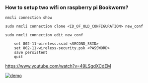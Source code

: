 ### How to setup two wifi on raspberry pi Bookworm?

```
nmcli connection show

sudo nmcli connection clone <ID_OF_OLD_CONFIGURATION> new_conf

sudo nmcli connection edit new_conf

	set 802-11-wireless.ssid <SECOND_SSID>
	set 802-11-wireless-security.psk <PASSWORD>
	save persistent
	quit
```

https://www.youtube.com/watch?v=49LSgdXCdEM

[![demo](http://img.youtube.com/vi/49LSgdXCdEM/0.jpg)](http://www.youtube.com/watch?v=49LSgdXCdEM "demo")
